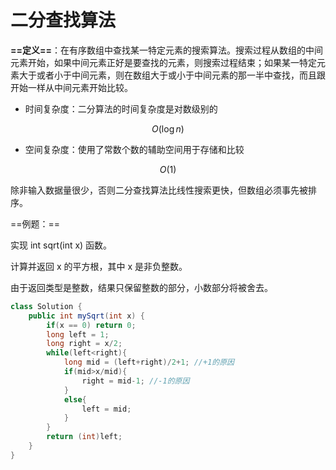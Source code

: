 # 二分查找算法

**==定义==**：在有序数组中查找某一特定元素的搜索算法。搜索过程从数组的中间元素开始，如果中间元素正好是要查找的元素，则搜索过程结束；如果某一特定元素大于或者小于中间元素，则在数组大于或小于中间元素的那一半中查找，而且跟开始一样从中间元素开始比较。

- 时间复杂度：二分算法的时间复杂度是对数级别的

$$
O(\log n)
$$

- 空间复杂度：使用了常数个数的辅助空间用于存储和比较

$$
O(1)
$$

除非输入数据量很少，否则二分查找算法比线性搜索更快，但数组必须事先被排序。

==例题：==

实现 int sqrt(int x) 函数。

计算并返回 x 的平方根，其中 x 是非负整数。

由于返回类型是整数，结果只保留整数的部分，小数部分将被舍去。

```java
class Solution {
    public int mySqrt(int x) {
        if(x == 0) return 0;
        long left = 1;
        long right = x/2;
        while(left<right){
            long mid = (left+right)/2+1; //+1的原因
            if(mid>x/mid){
                right = mid-1; //-1的原因
            }
            else{
                left = mid;
            }
        }
        return (int)left;
    }
}
```

